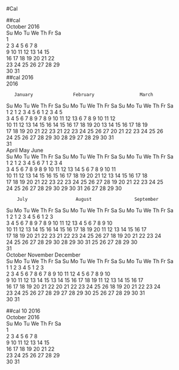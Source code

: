 #Cal

##cal                                                                                                                                                                                                                        
    October 2016                                                                                                                                                                                                                   
Su Mo Tu We Th Fr Sa                                                                                                                                                                                                               
                   1                                                                                                                                                                                                               
 2  3  4  5  6  7  8                                                                                                                                                                                                               
 9 10 11 12 13 14 15                                                                                                                                                                                                               
16 17 18 19 20 21 22                                                                                                                                                                                                               
23 24 25 26 27 28 29                                                                                                                                                                                                               
30 31                                                                                                                                                                                                                              
##cal 2016                                                                                                                                                                                                                   
                               2016                                                                                                                                                                                                
                                                                                                                                                                                                                                   
       January               February                 March                                                                                                                                                                        
Su Mo Tu We Th Fr Sa   Su Mo Tu We Th Fr Sa   Su Mo Tu We Th Fr Sa                                                                                                                                                                 
                1  2       1  2  3  4  5  6          1  2  3  4  5                                                                                                                                                                 
 3  4  5  6  7  8  9    7  8  9 10 11 12 13    6  7  8  9 10 11 12                                                                                                                                                                 
10 11 12 13 14 15 16   14 15 16 17 18 19 20   13 14 15 16 17 18 19                                                                                                                                                                 
17 18 19 20 21 22 23   21 22 23 24 25 26 27   20 21 22 23 24 25 26                                                                                                                                                                 
24 25 26 27 28 29 30   28 29                  27 28 29 30 31                                                                                                                                                                       
31                                                                                                                                                                                                                                 
        April                   May                   June                                                                                                                                                                         
Su Mo Tu We Th Fr Sa   Su Mo Tu We Th Fr Sa   Su Mo Tu We Th Fr Sa                                                                                                                                                                 
                1  2    1  2  3  4  5  6  7             1  2  3  4                                                                                                                                                                 
 3  4  5  6  7  8  9    8  9 10 11 12 13 14    5  6  7  8  9 10 11                                                                                                                                                                 
10 11 12 13 14 15 16   15 16 17 18 19 20 21   12 13 14 15 16 17 18                                                                                                                                                                 
17 18 19 20 21 22 23   22 23 24 25 26 27 28   19 20 21 22 23 24 25                                                                                                                                                                 
24 25 26 27 28 29 30   29 30 31               26 27 28 29 30                                                                                                                                                                       
                                                                                                                                                                                                                                   
        July                  August                September                                                                                                                                                                      
Su Mo Tu We Th Fr Sa   Su Mo Tu We Th Fr Sa   Su Mo Tu We Th Fr Sa                                                                                                                                                                 
                1  2       1  2  3  4  5  6                1  2  3                                                                                                                                                                 
 3  4  5  6  7  8  9    7  8  9 10 11 12 13    4  5  6  7  8  9 10                                                                                                                                                                 
10 11 12 13 14 15 16   14 15 16 17 18 19 20   11 12 13 14 15 16 17                                                                                                                                                                 
17 18 19 20 21 22 23   21 22 23 24 25 26 27   18 19 20 21 22 23 24                                                                                                                                                                 
24 25 26 27 28 29 30   28 29 30 31            25 26 27 28 29 30                                                                                                                                                                    
31                                                                                                                                                                                                                                 
       October               November               December                                                                                                                                                                       
Su Mo Tu We Th Fr Sa   Su Mo Tu We Th Fr Sa   Su Mo Tu We Th Fr Sa                                                                                                                                                                 
                   1          1  2  3  4  5                1  2  3                                                                                                                                                                 
 2  3  4  5  6  7  8    6  7  8  9 10 11 12    4  5  6  7  8  9 10                                                                                                                                                                 
 9 10 11 12 13 14 15   13 14 15 16 17 18 19   11 12 13 14 15 16 17                                                                                                                                                                 
16 17 18 19 20 21 22   20 21 22 23 24 25 26   18 19 20 21 22 23 24                                                                                                                                                                 
23 24 25 26 27 28 29   27 28 29 30            25 26 27 28 29 30 31                                                                                                                                                                 
30 31                                                                                                                                                                                                                              
                                                                                               
##cal 10 2016                                                                                                                                                                                                                
    October 2016                                                                                                                                                                                                                   
Su Mo Tu We Th Fr Sa                                                                                                                                                                                                               
                   1                                                                                                                                                                                                               
 2  3  4  5  6  7  8                                                                                                                                                                                                               
 9 10 11 12 13 14 15                                                                                                                                                                                                               
16 17 18 19 20 21 22                                                                                                                                                                                                               
23 24 25 26 27 28 29                                                                                                                                                                                                               
30 31               